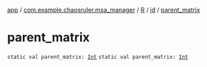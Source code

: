 [app](../../../index.md) / [com.example.chaosruler.msa_manager](../../index.md) / [R](../index.md) / [id](index.md) / [parent_matrix](.)

# parent_matrix

`static val parent_matrix: `[`Int`](https://kotlinlang.org/api/latest/jvm/stdlib/kotlin/-int/index.html)
`static val parent_matrix: `[`Int`](https://kotlinlang.org/api/latest/jvm/stdlib/kotlin/-int/index.html)